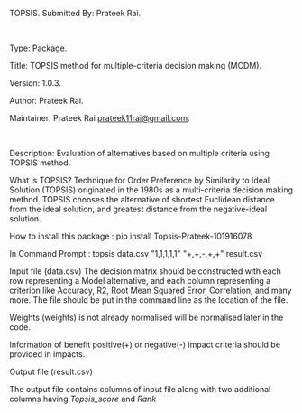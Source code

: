 TOPSIS.
Submitted By: Prateek Rai.

</br>

Type: Package.

Title: TOPSIS method for multiple-criteria decision making (MCDM).

Version: 1.0.3.


Author: Prateek Rai.

Maintainer: Prateek Rai prateek11rai@gmail.com.

</br>

Description: Evaluation of alternatives based on multiple criteria using TOPSIS method.

What is TOPSIS?
Technique for Order Preference by Similarity to Ideal Solution (TOPSIS) originated in the 1980s as a multi-criteria decision making method. TOPSIS chooses the alternative of shortest Euclidean distance from the ideal solution, and greatest distance from the negative-ideal solution.


How to install this package : 
pip install Topsis-Prateek-101916078

In Command Prompt : 
topsis data.csv "1,1,1,1,1" "+,+,-,+,+" result.csv



Input file (data.csv)
The decision matrix should be constructed with each row representing a Model alternative, and each column representing a criterion like Accuracy, R2, Root Mean Squared Error, Correlation, and many more. The file should be put in the command line as the location of the file.


Weights (weights) is not already normalised will be normalised later in the code.

Information of benefit positive(+) or negative(-) impact criteria should be provided in impacts.


Output file (result.csv)
				

The output file contains columns of input file along with two additional columns having *Topsis_score* and *Rank*